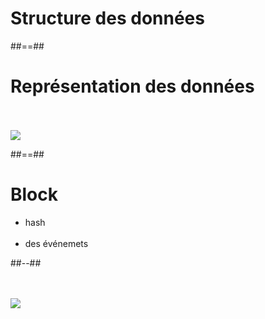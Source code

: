 <!-- .slide: class="transition" -->
# Structure des données

##==##

<!-- .slide: class="full-center" -->

# Représentation des données

<br><br>
![](./assets/images/02-data/chain.svg)

##==##

<!-- .slide: class="two-column" -->

# Block

- hash
<br><br>
- des événemets

##--##

<br><br>
![](./assets/images/02-data/block.svg)